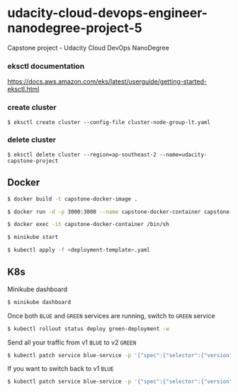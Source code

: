 # udacity-cloud-devops-engineer-nanodegree-project-5
Capstone project - Udacity Cloud DevOps NanoDegree

### eksctl documentation
https://docs.aws.amazon.com/eks/latest/userguide/getting-started-eksctl.html

### create cluster
```
$ eksctl create cluster --config-file cluster-node-group-lt.yaml
```

### delete cluster
```
$ eksctl delete cluster --region=ap-southeast-2 --name=udacity-capstone-project
```

## Docker
```bash
$ docker build -t capstone-docker-image .
```

```bash
$ docker run -d -p 3000:3000 --name capstone-docker-container capstone-docker-image
```

```bash
$ docker exec -it capstone-docker-container /bin/sh
```

```bash
$ minikube start
```

```bash
$ kubectl apply -f <deployment-template>.yaml
```

## K8s

Minikube dashboard

```bash
$ minikube dashboard
```

Once both `BLUE` and `GREEN` services are running, switch to `GREEN` service
```bash
$ kubectl rollout status deploy green-deployment -w
```

Send all your traffic from v1 `BLUE` to v2 `GREEN`
```bash
$ kubectl patch service blue-service -p '{"spec":{"selector":{"version":"v2.0.0"}}}'
```



If you want to switch back to v1 `BLUE`
```bash
$ kubectl patch service blue-service -p '{"spec":{"selector":{"version":"v1.0.0"}}}'
```